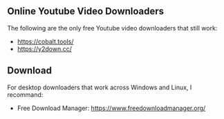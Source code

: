 Online Youtube Video Downloaders
---
The following are the only free Youtube video downloaders that still work:
- https://cobalt.tools/
- https://y2down.cc/


Download
---
For desktop downloaders that work across Windows and Linux, I recommand:
- Free Download Manager: https://www.freedownloadmanager.org/